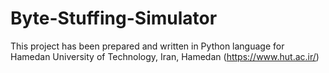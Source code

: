 # Byte-Stuffing-Simulator
This project has been prepared and written in Python language for Hamedan University of Technology, Iran, Hamedan (https://www.hut.ac.ir/)
